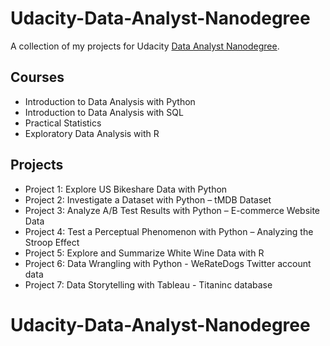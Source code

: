 # Udacity-Data-Analyst-Nanodegree
A collection of my projects for Udacity  [Data Analyst Nanodegree](https://www.udacity.com/course/data-analyst-nanodegree--nd002).

## Courses

* Introduction to Data Analysis with Python
* Introduction to Data Analysis with SQL
* Practical Statistics
* Exploratory Data Analysis with R

## Projects

* Project 1: Explore US Bikeshare Data with Python
* Project 2: Investigate a Dataset with Python – tMDB Dataset
* Project 3: Analyze A/B Test Results with Python – E-commerce Website Data
* Project 4: Test a Perceptual Phenomenon with Python – Analyzing the Stroop Effect
* Project 5: Explore and Summarize White Wine Data with R
* Project 6: Data Wrangling with Python - WeRateDogs Twitter account data
* Project 7: Data Storytelling with Tableau - Titaninc database
# Udacity-Data-Analyst-Nanodegree
